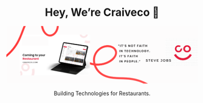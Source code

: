 <h1 align="center">Hey, We’re Craiveco 👋</h1>
<p align="center">
  <img src="https://raw.githubusercontent.com/craiveco/craiveco/main/It%E2%80%99s%20not%20faith%20in%20technology.%20It%E2%80%99s%20faith%20in%20people.%20(1).png" alt="Faith in People" width="600" />
</p>

<p align="center">Building Technologies for Restaurants.</p>

